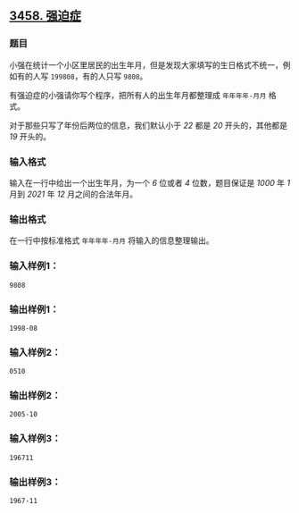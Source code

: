 ## [3458. 强迫症](https://www.acwing.com/problem/content/3461/)

### 题目

小强在统计一个小区里居民的出生年月，但是发现大家填写的生日格式不统一，例如有的人写 `199808`，有的人只写 `9808`。

有强迫症的小强请你写个程序，把所有人的出生年月都整理成 `年年年年-月月` 格式。

对于那些只写了年份后两位的信息，我们默认小于 *22* 都是 *20* 开头的，其他都是 *19* 开头的。

### 输入格式

输入在一行中给出一个出生年月，为一个 *6* 位或者 *4* 位数，题目保证是 *1000* 年 *1* 月到 *2021* 年 *12* 月之间的合法年月。

### 输出格式

在一行中按标准格式 `年年年年-月月` 将输入的信息整理输出。

### 输入样例1：

```
9808
```

### 输出样例1：

```
1998-08
```

### 输入样例2：

```
0510
```

### 输出样例2：

```
2005-10
```

### 输入样例3：

```
196711
```

### 输出样例3：

```
1967-11
```
